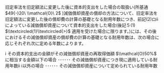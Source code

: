 旧定率法を旧定額法に変更した後に資本的支出をした場合の取扱い(所基通 $49{-}20\ \\mathcal{O}\ 2$ )減価償却資産の償却の方法について、旧定率法を旧定額法に変更した後の償却費の計算の基礎となる耐用年数につき、前記(2)ロⅱによっている減価償却資産について資本的支出をした場合(後記５(1) $\\textcircled{1}\\textcircled{>}$ 適用を受けた場合に限ります。)には、その後におけるその減価償却資産の償却費の計算の基礎となる耐用年数は、次の場合に応じそれぞれ次に定める年数によります。

ⅰ その資本的支出の金額がその減価償却資産の再取得価額 $\\mathcal{O}50%$ に相当する金額以下の場合 ･･････ その減価償却資産につき現に適用している耐用年数ⅱ ⅰ以外の場合 ･･････ その減価償却資産について定められている耐用年数